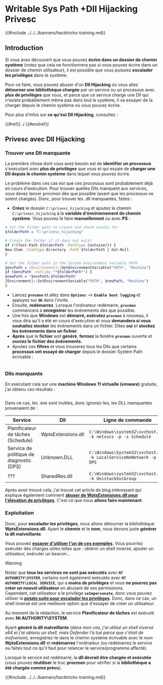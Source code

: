 # Writable Sys Path +Dll Hijacking Privesc

{{#include ../../../banners/hacktricks-training.md}}

## Introduction

Si vous avez découvert que vous pouvez **écrire dans un dossier de chemin système** (notez que cela ne fonctionnera pas si vous pouvez écrire dans un dossier de chemin utilisateur), il est possible que vous puissiez **escalader les privilèges** dans le système.

Pour ce faire, vous pouvez abuser d'un **Dll Hijacking** où vous allez **détourner une bibliothèque chargée** par un service ou un processus avec **plus de privilèges** que vous, et parce que ce service charge une Dll qui n'existe probablement même pas dans tout le système, il va essayer de la charger depuis le chemin système où vous pouvez écrire.

Pour plus d'infos sur **ce qu'est Dll Hijacking**, consultez :

{{#ref}}
./
{{#endref}}

## Privesc avec Dll Hijacking

### Trouver une Dll manquante

La première chose dont vous avez besoin est de **identifier un processus** s'exécutant avec **plus de privilèges** que vous et qui essaie de **charger une Dll depuis le chemin système** dans lequel vous pouvez écrire.

Le problème dans ces cas est que ces processus sont probablement déjà en cours d'exécution. Pour trouver quelles Dlls manquent aux services, vous devez lancer procmon dès que possible (avant que les processus ne soient chargés). Donc, pour trouver les .dll manquantes, faites :

- **Créez** le dossier `C:\privesc_hijacking` et ajoutez le chemin `C:\privesc_hijacking` à la **variable d'environnement de chemin système**. Vous pouvez le faire **manuellement** ou avec **PS** :
```bash
# Set the folder path to create and check events for
$folderPath = "C:\privesc_hijacking"

# Create the folder if it does not exist
if (!(Test-Path $folderPath -PathType Container)) {
New-Item -ItemType Directory -Path $folderPath | Out-Null
}

# Set the folder path in the System environment variable PATH
$envPath = [Environment]::GetEnvironmentVariable("PATH", "Machine")
if ($envPath -notlike "*$folderPath*") {
$newPath = "$envPath;$folderPath"
[Environment]::SetEnvironmentVariable("PATH", $newPath, "Machine")
}
```
- Lancez **`procmon`** et allez dans **`Options`** --> **`Enable boot logging`** et appuyez sur **`OK`** dans l'invite.
- Ensuite, **redémarrez**. Lorsque l'ordinateur redémarre, **`procmon`** commencera à **enregistrer** les événements dès que possible.
- Une fois que **Windows** est **démarré, exécutez `procmon`** à nouveau, il vous dira qu'il a été en cours d'exécution et vous **demandera si vous souhaitez stocker** les événements dans un fichier. Dites **oui** et **stockez les événements dans un fichier**.
- **Après** que le **fichier** soit **généré**, **fermez** la fenêtre **`procmon`** ouverte et **ouvrez le fichier des événements**.
- Ajoutez ces **filtres** et vous trouverez tous les Dlls que certains **processus ont essayé de charger** depuis le dossier System Path écrivable :

<figure><img src="../../../images/image (945).png" alt=""><figcaption></figcaption></figure>

### Dlls manquants

En exécutant cela sur une **machine Windows 11 virtuelle (vmware)** gratuite, j'ai obtenu ces résultats :

<figure><img src="../../../images/image (607).png" alt=""><figcaption></figcaption></figure>

Dans ce cas, les .exe sont inutiles, donc ignorez-les, les DLL manquantes provenaient de :

| Service                         | Dll                | Ligne de commande                                                    |
| ------------------------------- | ------------------ | ------------------------------------------------------------------ |
| Planificateur de tâches (Schedule)       | WptsExtensions.dll | `C:\Windows\system32\svchost.exe -k netsvcs -p -s Schedule`          |
| Service de politique de diagnostic (DPS) | Unknown.DLL        | `C:\Windows\System32\svchost.exe -k LocalServiceNoNetwork -p -s DPS` |
| ???                             | SharedRes.dll      | `C:\Windows\system32\svchost.exe -k UnistackSvcGroup`              |

Après avoir trouvé cela, j'ai trouvé cet article de blog intéressant qui explique également comment [**abuser de WptsExtensions.dll pour l'élévation de privilèges**](https://juggernaut-sec.com/dll-hijacking/#Windows_10_Phantom_DLL_Hijacking_-_WptsExtensionsdll). C'est ce que nous **allons faire maintenant**.

### Exploitation

Donc, pour **escalader les privilèges**, nous allons détourner la bibliothèque **WptsExtensions.dll**. Ayant le **chemin** et le **nom**, nous devons juste **générer la dll malveillante**.

Vous pouvez [**essayer d'utiliser l'un de ces exemples**](#creating-and-compiling-dlls). Vous pourriez exécuter des charges utiles telles que : obtenir un shell inversé, ajouter un utilisateur, exécuter un beacon...

> [!WARNING]
> Notez que **tous les services ne sont pas exécutés** avec **`NT AUTHORITY\SYSTEM`**, certains sont également exécutés avec **`NT AUTHORITY\LOCAL SERVICE`**, qui a **moins de privilèges** et vous **ne pourrez pas créer un nouvel utilisateur** en abusant de ses permissions.\
> Cependant, cet utilisateur a le privilège **`seImpersonate`**, donc vous pouvez utiliser la [**potato suite pour escalader les privilèges**](../roguepotato-and-printspoofer.md). Donc, dans ce cas, un shell inversé est une meilleure option que d'essayer de créer un utilisateur.

Au moment de la rédaction, le service **Planificateur de tâches** est exécuté avec **Nt AUTHORITY\SYSTEM**.

Ayant **généré la dll malveillante** (_dans mon cas, j'ai utilisé un shell inversé x64 et j'ai obtenu un shell, mais Defender l'a tué parce que c'était de msfvenom_), enregistrez-le dans le chemin système écrivable avec le nom **WptsExtensions.dll** et **redémarrez** l'ordinateur (ou redémarrez le service ou faites tout ce qu'il faut pour relancer le service/programme affecté).

Lorsque le service est redémarré, la **dll devrait être chargée et exécutée** (vous pouvez **réutiliser** le truc **procmon** pour vérifier si la **bibliothèque a été chargée comme prévu**).

{{#include ../../../banners/hacktricks-training.md}}
